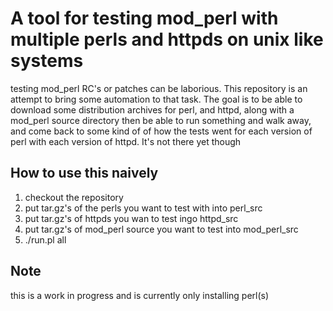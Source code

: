 # A tool for testing mod_perl with multiple perls and httpds on unix like systems

testing mod_perl RC's or patches can be laborious. This repository is an attempt
to bring some automation to that task. The goal is to be able to download some
distribution archives for perl, and httpd, along with a mod_perl source directory
then be able to run something and walk away, and come back to some kind of
of how the tests went for each version of perl with each version of httpd. It's
not there yet though

## How to use this naively

1. checkout the repository
2. put tar.gz's of the perls you want to test with into perl_src
3. put tar.gz's of httpds you wan to test ingo httpd_src
4. put tar.gz's of mod_perl source you want to test into mod_perl_src
5. ./run.pl all

## Note

this is a work in progress and is currently only installing perl(s)
